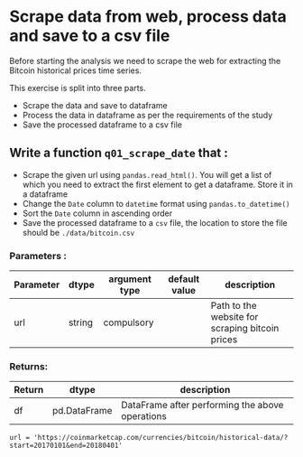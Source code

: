 # Scrape data from web, process data and save to a csv file

Before starting the analysis we need to scrape the web for extracting the Bitcoin historical prices time series.

This exercise is split into three parts. 
 - Scrape the data and save to dataframe
 - Process the data in dataframe as per the requirements of the study
 - Save the processed dataframe to a csv file
  

## Write a function `q01_scrape_date` that :
- Scrape the given url using `pandas.read_html()`. You will get a list of which you need to extract the first element to get a dataframe. Store it in a dataframe
- Change the `Date` column to `datetime` format using `pandas.to_datetime()`
- Sort the `Date` column in ascending order
- Save the processed dataframe to a `csv` file, the location to store the file should be `./data/bitcoin.csv`

### Parameters :
| Parameter | dtype | argument type | default value | description |
| --- | --- | --- | --- | --- |
| url | string | compulsory |  | Path to the website for scraping bitcoin prices|

### Returns:
| Return | dtype | description |
| --- | --- | --- |
| df | pd.DataFrame | DataFrame after performing the above operations|

`url = 'https://coinmarketcap.com/currencies/bitcoin/historical-data/?start=20170101&end=20180401'`